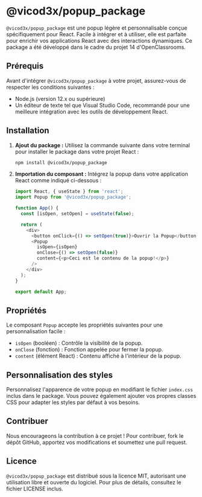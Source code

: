 

# @vicod3x/popup_package

`@vicod3x/popup_package` est une popup légère et personnalisable conçue spécifiquement pour React. Facile à intégrer et à utiliser, elle est parfaite pour enrichir vos applications React avec des interactions dynamiques. Ce package a été développé dans le cadre du projet 14 d'OpenClassrooms.



## Prérequis

Avant d'intégrer `@vicod3x/popup_package` à votre projet, assurez-vous de respecter les conditions suivantes :
- Node.js (version 12.x ou supérieure)
- Un éditeur de texte tel que Visual Studio Code, recommandé pour une meilleure intégration avec les outils de développement React.




## Installation

1. **Ajout du package :** Utilisez la commande suivante dans votre terminal pour installer le package dans votre projet React :
    ```bash
    npm install @vicod3x/popup_package
    ```

2. **Importation du composant :** Intégrez la popup dans votre application React comme indiqué ci-dessous :

    ```javascript
    import React, { useState } from 'react';
    import Popup from '@vicod3x/popup_package';

    function App() {
      const [isOpen, setOpen] = useState(false);

      return (
        <div>
          <button onClick={() => setOpen(true)}>Ouvrir la Popup</button>
          <Popup
            isOpen={isOpen}
            onClose={() => setOpen(false)}
            content={<p>Ceci est le contenu de la popup!</p>}
          />
        </div>
      );
    }

    export default App;
    ```






## Propriétés

Le composant `Popup` accepte les propriétés suivantes pour une personnalisation facile :

- `isOpen` (booléen) : Contrôle la visibilité de la popup.
- `onClose` (fonction) : Fonction appelée pour fermer la popup.
- `content` (élément React) : Contenu affiché à l'intérieur de la popup.





## Personnalisation des styles

Personnalisez l'apparence de votre popup en modifiant le fichier `index.css` inclus dans le package. Vous pouvez également ajouter vos propres classes CSS pour adapter les styles par défaut à vos besoins.




## Contribuer

Nous encourageons la contribution à ce projet ! Pour contribuer, fork le dépôt GitHub, apportez vos modifications et soumettez une pull request.




## Licence

`@vicod3x/popup_package` est distribué sous la licence MIT, autorisant une utilisation libre et ouverte du logiciel. Pour plus de détails, consultez le fichier LICENSE inclus.

























